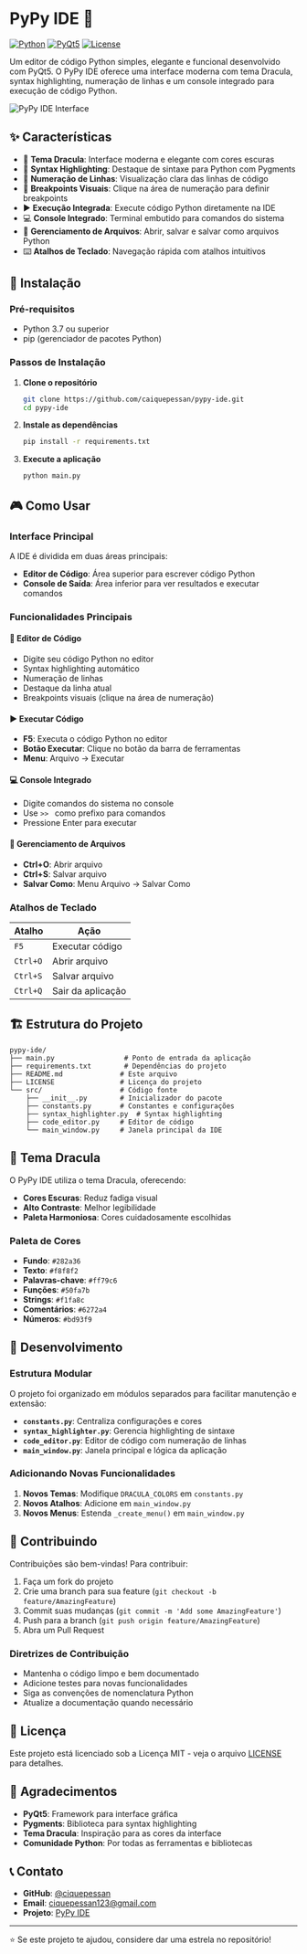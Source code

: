 # PyPy IDE 🐍

[![Python](https://img.shields.io/badge/Python-3.7+-blue.svg)](https://www.python.org/downloads/)
[![PyQt5](https://img.shields.io/badge/PyQt5-5.15+-green.svg)](https://pypi.org/project/PyQt5/)
[![License](https://img.shields.io/badge/License-MIT-yellow.svg)](LICENSE)

Um editor de código Python simples, elegante e funcional desenvolvido com PyQt5. O PyPy IDE oferece uma interface moderna com tema Dracula, syntax highlighting, numeração de linhas e um console integrado para execução de código Python.

![PyPy IDE Interface](https://imgur.com/a/8zIkSzy)

## ✨ Características

- 🎨 **Tema Dracula**: Interface moderna e elegante com cores escuras
- 📝 **Syntax Highlighting**: Destaque de sintaxe para Python com Pygments
- 🔢 **Numeração de Linhas**: Visualização clara das linhas de código
- 🎯 **Breakpoints Visuais**: Clique na área de numeração para definir breakpoints
- ▶️ **Execução Integrada**: Execute código Python diretamente na IDE
- 💻 **Console Integrado**: Terminal embutido para comandos do sistema
- 📁 **Gerenciamento de Arquivos**: Abrir, salvar e salvar como arquivos Python
- ⌨️ **Atalhos de Teclado**: Navegação rápida com atalhos intuitivos

## 🚀 Instalação

### Pré-requisitos

- Python 3.7 ou superior
- pip (gerenciador de pacotes Python)

### Passos de Instalação

1. **Clone o repositório**
   ```bash
   git clone https://github.com/caiquepessan/pypy-ide.git
   cd pypy-ide
   ```

2. **Instale as dependências**
   ```bash
   pip install -r requirements.txt
   ```

3. **Execute a aplicação**
   ```bash
   python main.py
   ```

## 🎮 Como Usar

### Interface Principal

A IDE é dividida em duas áreas principais:

- **Editor de Código**: Área superior para escrever código Python
- **Console de Saída**: Área inferior para ver resultados e executar comandos

### Funcionalidades Principais

#### 📝 Editor de Código
- Digite seu código Python no editor
- Syntax highlighting automático
- Numeração de linhas
- Destaque da linha atual
- Breakpoints visuais (clique na área de numeração)

#### ▶️ Executar Código
- **F5**: Executa o código Python no editor
- **Botão Executar**: Clique no botão da barra de ferramentas
- **Menu**: Arquivo → Executar

#### 💻 Console Integrado
- Digite comandos do sistema no console
- Use `>> ` como prefixo para comandos
- Pressione Enter para executar

#### 📁 Gerenciamento de Arquivos
- **Ctrl+O**: Abrir arquivo
- **Ctrl+S**: Salvar arquivo
- **Salvar Como**: Menu Arquivo → Salvar Como

### Atalhos de Teclado

| Atalho | Ação |
|--------|------|
| `F5` | Executar código |
| `Ctrl+O` | Abrir arquivo |
| `Ctrl+S` | Salvar arquivo |
| `Ctrl+Q` | Sair da aplicação |

## 🏗️ Estrutura do Projeto

```
pypy-ide/
├── main.py                 # Ponto de entrada da aplicação
├── requirements.txt        # Dependências do projeto
├── README.md              # Este arquivo
├── LICENSE                # Licença do projeto
└── src/                   # Código fonte
    ├── __init__.py        # Inicializador do pacote
    ├── constants.py       # Constantes e configurações
    ├── syntax_highlighter.py  # Syntax highlighting
    ├── code_editor.py     # Editor de código
    └── main_window.py     # Janela principal da IDE
```

## 🎨 Tema Dracula

O PyPy IDE utiliza o tema Dracula, oferecendo:

- **Cores Escuras**: Reduz fadiga visual
- **Alto Contraste**: Melhor legibilidade
- **Paleta Harmoniosa**: Cores cuidadosamente escolhidas

### Paleta de Cores

- **Fundo**: `#282a36`
- **Texto**: `#f8f8f2`
- **Palavras-chave**: `#ff79c6`
- **Funções**: `#50fa7b`
- **Strings**: `#f1fa8c`
- **Comentários**: `#6272a4`
- **Números**: `#bd93f9`

## 🔧 Desenvolvimento

### Estrutura Modular

O projeto foi organizado em módulos separados para facilitar manutenção e extensão:

- **`constants.py`**: Centraliza configurações e cores
- **`syntax_highlighter.py`**: Gerencia highlighting de sintaxe
- **`code_editor.py`**: Editor de código com numeração de linhas
- **`main_window.py`**: Janela principal e lógica da aplicação

### Adicionando Novas Funcionalidades

1. **Novos Temas**: Modifique `DRACULA_COLORS` em `constants.py`
2. **Novos Atalhos**: Adicione em `main_window.py`
3. **Novos Menus**: Estenda `_create_menu()` em `main_window.py`

## 🤝 Contribuindo

Contribuições são bem-vindas! Para contribuir:

1. Faça um fork do projeto
2. Crie uma branch para sua feature (`git checkout -b feature/AmazingFeature`)
3. Commit suas mudanças (`git commit -m 'Add some AmazingFeature'`)
4. Push para a branch (`git push origin feature/AmazingFeature`)
5. Abra um Pull Request

### Diretrizes de Contribuição

- Mantenha o código limpo e bem documentado
- Adicione testes para novas funcionalidades
- Siga as convenções de nomenclatura Python
- Atualize a documentação quando necessário

## 📝 Licença

Este projeto está licenciado sob a Licença MIT - veja o arquivo [LICENSE](LICENSE) para detalhes.

## 🙏 Agradecimentos

- **PyQt5**: Framework para interface gráfica
- **Pygments**: Biblioteca para syntax highlighting
- **Tema Dracula**: Inspiração para as cores da interface
- **Comunidade Python**: Por todas as ferramentas e bibliotecas

## 📞 Contato

- **GitHub**: [@ciquepessan](https://github.com/ciquepessan)
- **Email**: ciquepessan123@gmail.com
- **Projeto**: [PyPy IDE](https://github.com/ciquepessan/pypy-ide)

---

⭐ Se este projeto te ajudou, considere dar uma estrela no repositório! 